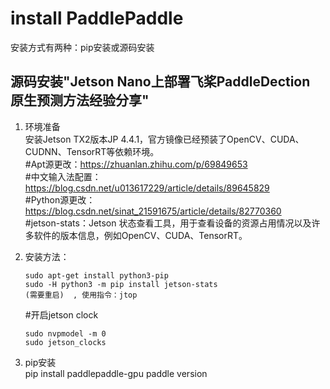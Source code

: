 # install PaddlePaddle
安装方式有两种：pip安装或源码安装

## 源码安装"Jetson Nano上部署飞桨PaddleDection 原生预测方法经验分享"
1. 环境准备  
安装Jetson TX2版本JP 4.4.1，官方镜像已经预装了OpenCV、CUDA、CUDNN、TensorRT等依赖环境。  
#Apt源更改：https://zhuanlan.zhihu.com/p/69849653  
#中文输入法配置：https://blog.csdn.net/u013617229/article/details/89645829  
#Python源更改：https://blog.csdn.net/sinat_21591675/article/details/82770360  
#jetson-stats：Jetson 状态查看工具，用于查看设备的资源占用情况以及许多软件的版本信息，例如OpenCV、CUDA、TensorRT。  

2. 安装方法：
    ``` 
    sudo apt-get install python3-pip
    sudo -H python3 -m pip install jetson-stats
    (需要重启)  , 使用指令：jtop  
    ``` 
    #开启jetson clock
    ```
    sudo nvpmodel -m 0 
    sudo jetson_clocks
    ```

2. pip安装  
pip install paddlepaddle-gpu
paddle version

